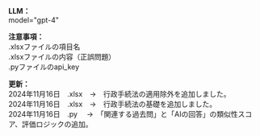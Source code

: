 <b>LLM：</b> <br/>
model="gpt-4"

<b>注意事項：</b><br/>
.xlsxファイルの項目名 <br/>
.xlsxファイルの内容（正誤問題） <br/>
.pyファイルのapi_key

<b>更新：</b><br/>
2024年11月16日　.xlsx　→　行政手続法の適用除外を追加しました。 <br/>
2024年11月16日　.xlsx　→　行政手続法の基礎を追加しました。 <br/>
2024年11月16日　.py　  →　「関連する過去問」と「AIの回答」の類似性スコア、評価ロジックの追加。 <br/>
